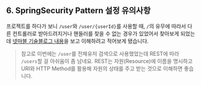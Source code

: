 ## 6. SpringSecurity Pattern 설정 유의사항

프로젝트를 하다가 보니 `/user`와 `/user/{userId}`를 사용할 때, `/`의 유무에 따라서 다른 컨트롤러로 받아드려지거나 핸들러를 찾을 수 없는 경우가 있었어서 찾아보게 되었는데 [넷마블 기술블로그 내용](https://netmarble.engineering/spring-security-path-matching-inconsistency-cve-2016-5007/)을 보고 이해하려고 적어보게 됐습니다.
> 참고로 이번에는 `/user`를 전체유저 검색으로 사용했었는데 REST에 따라 `/users`할 걸 아쉬움이 좀 남네요.
> REST는 자원(Resource)에 이름을 명시하고 URI와 HTTP Method를 활용해 자원의 상태를 주고 받는 것으로 이해하면 좋습니다.

